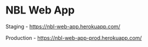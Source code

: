 # NBL Web App

Staging - <https://nbl-web-app.herokuapp.com/>

Production - <https://nbl-web-app-prod.herokuapp.com/>
